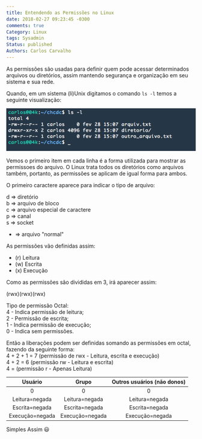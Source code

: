 ```yaml
---
title: Entendendo as Permissões no Linux
date: 2018-02-27 09:23:45 -0300
comments: true
Category: Linux
tags: Sysadmin
Status: published
Authors: Carlos Carvalho
---
```


As permissões são usadas para definir quem pode acessar determinados arquivos ou diretórios, assim mantendo segurança e organização em seu sistema e sua rede. 

Quando, em um sistema (li)Unix digitamos o comando ```ls -l``` temos a seguinte visualização:

![ls -l](/images/ls_l.png)

Vemos o primeiro item em cada linha é a forma utilizada para mostrar as permissoes do arquivo.
O Linux trata todos os diretórios como arquivos também, portanto, as permissões se aplicam de igual forma para ambos.

O primeiro caractere aparece para indicar o tipo de arquivo:

d => diretório  
b => arquivo de bloco  
c => arquivo especial de caractere  
p => canal  
s => socket  
- => arquivo "normal"  

As permissões vão definidas assim:

* (r) Leitura
* (w) Escrita
* (x) Execução

Como as permissões são divididas em 3, irá aparecer assim: 

(rwx)(rwx)(rwx) 

Tipo de permissão Octal:  
4 - Indica permissão de leitura;  
2 - Permissão de escrita;  
1 - Indica permissão de execução;  
0 - Indica sem permissões.  


Então a liberações podem ser definidas somando as permissões em octal, fazendo da seguinte forma:  
 4 + 2 + 1 = 7 (permissão de rwx - Leitura, escrita e execução)  
 4 + 2 = 6     (permissão rw - Leitura e escrita)  
 4 =           (permissão r - Apenas Leitura)  


|     Usuário     |      Grupo      | Outros usuários (não donos) |
|:---------------:|:---------------:|:---------------------------:|
|        0        |        0        |              0              |
| Leitura=negada  | Leitura=negada  | Leitura=negada              |
| Escrita=negada  | Escrita=negada  | Escrita=negada              |
| Execução=negada | Execução=negada | Execução=negada             |


Simples Assim 😃
